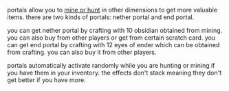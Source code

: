 <script>
  import DocsTemplate from "$lib/components/docs/DocsTemplate.svelte"
  import ItemModal from "$lib/components/docs/ItemModal.svelte"
  import DocsHeader from '$lib/components/docs/DocsHeader.svelte';
</script>

<DocsTemplate title='portals' />

portals allow you to [mine or hunt](/docs/economy/fish-hunt-mine) in other dimensions to get more valuable items.
there are two kinds of portals: <ItemModal item="nether_portal">nether portal</ItemModal> and <ItemModal item="end_portal">end portal.</ItemModal>

<DocsHeader header='h2' text="obtaining" />

you can get nether portal by crafting with 10 obsidian obtained from mining. you can also buy from other players or get from certain scratch card.
you can get end portal by crafting with 12 eyes of ender which can be obtained from crafting. you can also buy it from other players.

<DocsHeader header='h2' text="using" />

portals automatically activate randomly while you are hunting or mining if you have them in your inventory. the effects don't stack meaning they don't get better if you have more.
